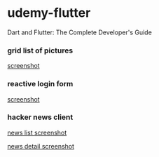 # udemy-flutter
Dart and Flutter: The Complete Developer's Guide

### grid list of pictures
[screenshot](https://i.imgur.com/qufmbrG.png)

### reactive login form
[screenshot](https://i.imgur.com/n1VNSOd.png)

### hacker news client
[news list screenshot](https://i.imgur.com/l99Ef6m.png)

[news detail screenshot](https://i.imgur.com/JKkl0PQ.png)
